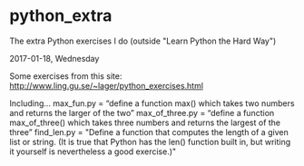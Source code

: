 # python_extra
The extra Python exercises I do (outside "Learn Python the Hard Way")

2017-01-18, Wednesday

Some exercises from this site:
http://www.ling.gu.se/~lager/python_exercises.html

Including… 
max_fun.py = “define a function max() which takes two numbers and returns the larger of the two”
max_of_three.py = “define a function max_of_three() which takes three numbers and returns the largest of the three”
find_len.py = "Define a function that computes the length of a given list or string. (It is true that Python has the len() function built in, but writing it yourself is nevertheless a good exercise.)"
